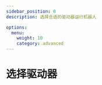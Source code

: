 ```yaml
---
sidebar_position: 0
description: 选择合适的驱动器运行机器人

options:
  menu:
    weight: 10
    category: advanced
---
```


# 选择驱动器
